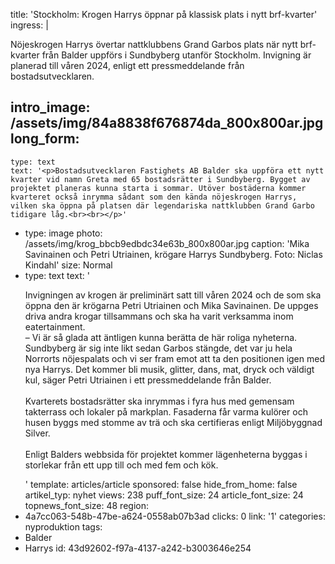 title: 'Stockholm: Krogen Harrys öppnar på klassisk plats i nytt brf-kvarter'
ingress: |
  <p>Nöjeskrogen Harrys övertar nattklubbens Grand Garbos plats när nytt brf-kvarter från Balder uppförs i Sundbyberg utanför Stockholm. Invigning är planerad till våren 2024, enligt ett pressmeddelande från bostadsutvecklaren.
  </p>
  
intro_image: /assets/img/84a8838f676874da_800x800ar.jpg
long_form:
  -
    type: text
    text: '<p>Bostadsutvecklaren Fastighets AB Balder ska uppföra ett nytt kvarter vid namn Greta med 65 bostadsrätter i Sundbyberg. Bygget av projektet planeras kunna starta i sommar. Utöver bostäderna kommer kvarteret också inrymma sådant som den kända nöjeskrogen Harrys, vilken ska öppna på platsen där legendariska nattklubben Grand Garbo tidigare låg.<br><br></p>'
  -
    type: image
    photo: /assets/img/krog_bbcb9edbdc34e63b_800x800ar.jpg
    caption: 'Mika Savinainen och Petri Utriainen, krögare Harrys Sundbyberg. Foto: Niclas Kindahl'
    size: Normal
  -
    type: text
    text: '<p>Invigningen av krogen är preliminärt satt till våren 2024 och de som ska öppna den är krögarna Petri Utriainen och Mika Savinainen. De uppges driva andra krogar tillsammans och ska ha varit verksamma inom eatertainment.<br>– Vi är så glada att äntligen kunna berätta de här roliga nyheterna. Sundbyberg är sig inte likt sedan Garbos stängde, det var ju hela Norrorts nöjespalats och vi ser fram emot att ta den positionen igen med nya Harrys. Det kommer bli musik, glitter, dans, mat, dryck och väldigt kul, säger Petri Utriainen i ett pressmeddelande från Balder.<br><br>Kvarterets bostadsrätter ska inrymmas i fyra hus med gemensam takterrass och lokaler på markplan. Fasaderna får varma kulörer och husen byggs med stomme av trä och ska certifieras enligt Miljöbyggnad Silver.&nbsp; <br><br>Enligt Balders webbsida för projektet kommer lägenheterna byggas i storlekar från ett upp till och med fem och kök.</p>'
template: articles/article
sponsored: false
hide_from_home: false
artikel_typ: nyhet
views: 238
puff_font_size: 24
article_font_size: 24
topnews_font_size: 48
region:
  - 4a7cc063-548b-47be-a624-0558ab07b3ad
clicks: 0
link: '1'
categories: nyproduktion
tags:
  - Balder
  - Harrys
id: 43d92602-f97a-4137-a242-b3003646e254
